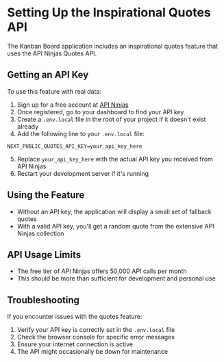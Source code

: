 # Setting Up the Inspirational Quotes API

The Kanban Board application includes an inspirational quotes feature that uses the API Ninjas Quotes API. 

## Getting an API Key

To use this feature with real data:

1. Sign up for a free account at [API Ninjas](https://api-ninjas.com/)
2. Once registered, go to your dashboard to find your API key
3. Create a `.env.local` file in the root of your project if it doesn't exist already
4. Add the following line to your `.env.local` file:

```
NEXT_PUBLIC_QUOTES_API_KEY=your_api_key_here
```

5. Replace `your_api_key_here` with the actual API key you received from API Ninjas
6. Restart your development server if it's running

## Using the Feature

- Without an API key, the application will display a small set of fallback quotes
- With a valid API key, you'll get a random quote from the extensive API Ninjas collection

## API Usage Limits

- The free tier of API Ninjas offers 50,000 API calls per month
- This should be more than sufficient for development and personal use

## Troubleshooting

If you encounter issues with the quotes feature:

1. Verify your API key is correctly set in the `.env.local` file
2. Check the browser console for specific error messages
3. Ensure your internet connection is active
4. The API might occasionally be down for maintenance 